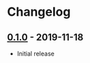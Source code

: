# Changelog

## [0.1.0](https://github.com/kirkeaton/particle_setup/releases/tag/v0.1.0) - 2019-11-18

* Initial release